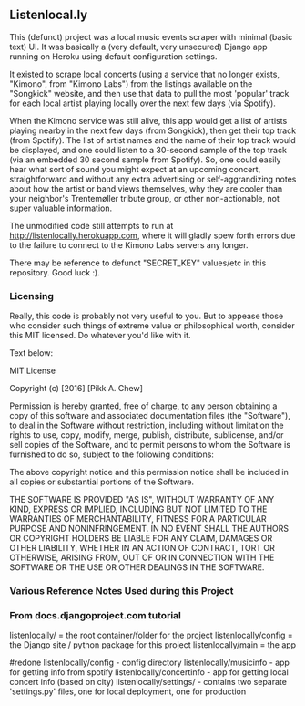 
## Listenlocal.ly

This (defunct) project was a local music events scraper with minimal (basic
text) UI.  It was basically a (very default, very unsecured) Django app running
on Heroku using default configuration settings.

It existed to scrape local concerts (using a service that no longer exists,
"Kimono", from "Kimono Labs") from the listings available on the "Songkick"
website, and then use that data to pull the most 'popular' track for each
local artist playing locally over the next few days (via Spotify).

When the Kimono service was still alive, this app would get a list of artists
playing nearby in the next few days (from Songkick), then get their top track
(from Spotify).  The list of artist names and the name of their top track
would be displayed, and one could listen to a 30-second sample of the top track
(via an embedded 30 second sample from Spotify).  So, one could easily hear
what sort of sound you might expect at an upcoming concert, straightforward and
without any extra advertising or self-aggrandizing notes about how the artist
or band views themselves, why they are cooler than your neighbor's Trentemøller
tribute group, or other non-actionable, not super valuable information.

The unmodified code still attempts to run at http://listenlocally.herokuapp.com, where it will gladly spew forth errors due to the failure to connect to the
Kimono Labs servers any longer.

There may be reference to defunct "SECRET_KEY" values/etc in this repository.
Good luck :).

### Licensing

Really, this code is probably not very useful to you.  But to appease those
who consider such things of extreme value or philosophical worth, consider
this MIT licensed.  Do whatever you'd like with it.

Text below:

MIT License

Copyright (c) [2016] [Pikk A. Chew]

Permission is hereby granted, free of charge, to any person obtaining a copy
of this software and associated documentation files (the "Software"), to deal
in the Software without restriction, including without limitation the rights
to use, copy, modify, merge, publish, distribute, sublicense, and/or sell
copies of the Software, and to permit persons to whom the Software is
furnished to do so, subject to the following conditions:

The above copyright notice and this permission notice shall be included in all
copies or substantial portions of the Software.

THE SOFTWARE IS PROVIDED "AS IS", WITHOUT WARRANTY OF ANY KIND, EXPRESS OR
IMPLIED, INCLUDING BUT NOT LIMITED TO THE WARRANTIES OF MERCHANTABILITY,
FITNESS FOR A PARTICULAR PURPOSE AND NONINFRINGEMENT. IN NO EVENT SHALL THE
AUTHORS OR COPYRIGHT HOLDERS BE LIABLE FOR ANY CLAIM, DAMAGES OR OTHER
LIABILITY, WHETHER IN AN ACTION OF CONTRACT, TORT OR OTHERWISE, ARISING FROM,
OUT OF OR IN CONNECTION WITH THE SOFTWARE OR THE USE OR OTHER DEALINGS IN THE
SOFTWARE.

### Various Reference Notes Used during this Project

### From docs.djangoproject.com tutorial
listenlocally/ = the root container/folder for the project
listenlocally/config = the Django site / python package for this project
listenlocally/main = the app

#redone
listenlocally/config - config directory
listenlocally/musicinfo - app for getting info from spotify
listenlocally/concertinfo - app for getting local concert info (based on city)
listenlocally/settings/ - contains two separate 'settings.py' files, one for 
local deployment, one for production
